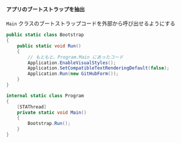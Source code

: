#### アプリのブートストラップを抽出

`Main` クラスのブートストラップコードを外部から呼び出せるようにする

```csharp
public static class Bootstrap
{
    public static void Run()
    {
        // もともと、Program.Main にあったコード
        Application.EnableVisualStyles();
        Application.SetCompatibleTextRenderingDefault(false);
        Application.Run(new GitHubForm());
    }
}
```

```csharp
internal static class Program
{
    [STAThread]
    private static void Main()
    {
        Bootstrap.Run();
    }
}
```
